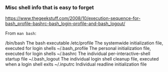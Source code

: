 ### Misc shell info that is easy to forget

https://www.thegeekstuff.com/2008/10/execution-sequence-for-bash_profile-bashrc-bash_login-profile-and-bash_logout/

From `man bash`:

/bin/bash
       The bash executable
/etc/profile
       The systemwide initialization file, executed for login shells
~/.bash_profile
       The personal initialization file, executed for login shells
~/.bashrc
       The individual per-interactive-shell startup file
~/.bash_logout
       The individual login shell cleanup file, executed when a login shell exits
~/.inputrc
       Individual readline initialization file